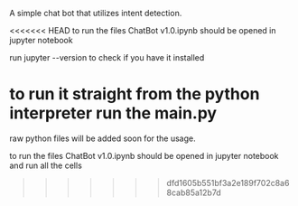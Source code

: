 A simple chat bot that utilizes intent detection.

<<<<<<< HEAD
to run the files ChatBot v1.0.ipynb should be opened in jupyter notebook

run jupyter --version to check if you have it installed

to run it straight from the python interpreter run the main.py
=======
raw python files will be added soon for the usage.

to run the files ChatBot v1.0.ipynb should be opened in jupyter notebook and run all the cells
>>>>>>> dfd1605b551bf3a2e189f702c8a68cab85a12b7d
